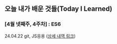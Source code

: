 ## 오늘 내가 배운 것들(Today I Learned)

### [4월 넷째주, 4주차] : ES6

24.04.22 git, JS응용 ([상세 내역 링크](https://github.com/100-hours-a-week/carter-til/blob/main/April/2024-04-22))
